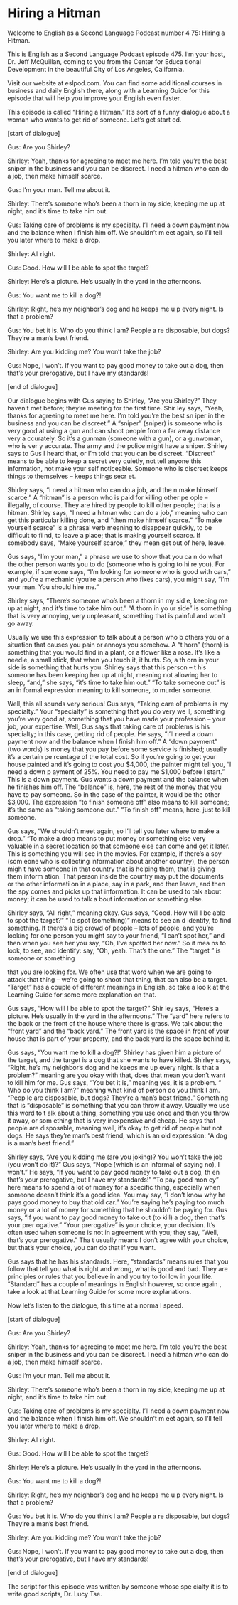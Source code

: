 # Hiring a Hitman

Welcome to English as a Second Language Podcast number 4 75: Hiring a Hitman.

This is English as a Second Language Podcast episode 475.  I’m your host, Dr. Jeff McQuillan, coming to you from the Center for Educa tional Development in the beautiful City of Los Angeles, California.

Visit our website at eslpod.com.  You can find some add itional courses in business and daily English there, along with a Learning Guide for this episode that will help you improve your English even faster.

This episode is called “Hiring a Hitman.”  It’s sort of a funny dialogue about a woman who wants to get rid of someone.  Let’s get start ed.

[start of dialogue]

Gus:  Are you Shirley?

Shirley:  Yeah, thanks for agreeing to meet me here.  I’m told you’re the best sniper in the business and you can be discreet.  I need a hitman who can do a job, then make himself scarce.

Gus:  I’m your man.  Tell me about it.

Shirley:  There’s someone who’s been a thorn in my side, keeping me up at night, and it’s time to take him out.

Gus:  Taking care of problems is my specialty.  I’ll need a down payment now and the balance when I finish him off.  We shouldn’t m eet again, so I’ll tell you later where to make a drop.

Shirley:  All right.

Gus:  Good.  How will I be able to spot the target?

Shirley:  Here’s a picture.  He’s usually in the yard in the afternoons.

Gus:  You want me to kill a dog?!

 Shirley:  Right, he’s my neighbor’s dog and he keeps me u p every night.  Is that a problem?

Gus:  You bet it is.  Who do you think I am?  People a re disposable, but dogs? They’re a man’s best friend.

Shirley:  Are you kidding me?  You won’t take the job?

Gus:  Nope, I won’t.  If you want to pay good money to take out a dog, then that’s your prerogative, but I have my standards!

[end of dialogue]

Our dialogue begins with Gus saying to Shirley, “Are you Shirley?”  They haven’t met before; they’re meeting for the first time.  Shir ley says, “Yeah, thanks for agreeing to meet me here.  I’m told you’re the best sn iper in the business and you can be discreet.”  A “sniper” (sniper) is someone who is very good at using a gun and can shoot people from a far away distance very a ccurately.  So it’s a gunman (someone with a gun), or a gunwoman, who is ver y accurate.  The army and the police might have a sniper.  Shirley says to Gus I heard that, or I’m told that you can be discreet.  “Discreet” means to be able to  keep a secret very quietly, not tell anyone this information, not make your self noticeable.  Someone who is discreet keeps things to themselves – keeps things secr et.

Shirley says, “I need a hitman who can do a job, and the n make himself scarce.” A “hitman” is a person who is paid for killing other pe ople – illegally, of course. They are hired by people to kill other people; that is a hitman.  Shirley says, “I need a hitman who can do a job,” meaning who can get this particular killing done, and “then make himself scarce.”  “To make yourself scarce” is a phrasal verb meaning to disappear quickly, to be difficult to fi nd, to leave a place; that is making yourself scarce.  If somebody says, “Make yourself scarce,”  they mean get out of here, leave.

Gus says, “I’m your man,” a phrase we use to show that you ca n do what the other person wants you to do (someone who is going to hi re you).  For example, if someone says, “I’m looking for someone who is good with  cars,” and you’re a mechanic (you’re a person who fixes cars), you might say, “I’m your man.  You should hire me.”

Shirley says, “There’s someone who’s been a thorn in my sid e, keeping me up at night, and it’s time to take him out.”  “A thorn in yo ur side” is something that is very annoying, very unpleasant, something that is painful  and won’t go away.

 Usually we use this expression to talk about a person who b others you or a situation that causes you pain or annoys you somehow.  A “t horn” (thorn) is something that you would find in a plant, or a flower  like a rose.  It’s like a needle, a small stick, that when you touch it, it hurts.  So, a th orn in your side is something that hurts you.  Shirley says that this person – t his someone has been keeping her up at night, meaning not allowing her to  sleep, “and,” she says, “it’s time to take him out.”  “To take someone out” is an in formal expression meaning to kill someone, to murder someone.

Well, this all sounds very serious!  Gus says, “Taking care of problems is my specialty.”  Your “specialty” is something that you do very we ll, something you’re very good at, something that you have made your profession – your job, your expertise.  Well, Gus says that taking care of problems is his specialty; in this case, getting rid of people.  He says, “I’ll need a down  payment now and the balance when I finish him off.”  A “down payment” (two  words) is money that you pay before some service is finished; usually it’s a certain pe rcentage of the total cost.  So if you’re going to get your house painted and  it’s going to cost you $4,000, the painter might tell you, “I need a down p ayment of 25%.  You need to pay me $1,000 before I start.”  This is a down payment.  Gus wants a down payment and the balance when he finishes him off.  The  “balance” is, here, the rest of the money that you have to pay someone.  So in the case of the painter, it would be the other $3,000.  The expression “to finish someone off” also means to kill someone; it’s the same as “taking someone out.”  “To finish off” means, here, just to kill someone.

Gus says, “We shouldn’t meet again, so I’ll tell you later  where to make a drop.” “To make a drop means to put money or something else very valuable in a secret location so that someone else can come and get it later.   This is something you will see in the movies.  For example, if there’s a spy (som eone who is collecting information about another country), the person migh t have someone in that country that is helping them, that is giving them inform ation.  That person inside the country may put the documents or the other informati on in a place, say in a park, and then leave, and then the spy comes and picks up that information.  It can be used to talk about money; it can be used to talk a bout information or something else.

Shirley says, “All right,” meaning okay.  Gus says, “Good.  How will I be able to spot the target?”  “To spot (something)” means to see an d identify, to find something.  If there’s a big crowd of people – lots of people, and you’re looking for one person you might say to your friend, “I can’t spot  her,” and then when you see her you say, “Oh, I’ve spotted her now.”  So it mea ns to look, to see, and identify: say, “Oh, yeah.  That’s the one.”  The “target ” is someone or something

 that you are looking for.  We often use that word when  we are going to attack that thing – we’re going to shoot that thing, that can also  be a target.  “Target” has a couple of different meanings in English, so take a loo k at the Learning Guide for some more explanation on that.

Gus says, “How will I be able to spot the target?”  Shir ley says, “Here’s a picture. He’s usually in the yard in the afternoons.”  The “yard”  here refers to the back or the front of the house where there is grass.  We talk about the “front yard” and the “back yard.”  The front yard is the space in front of your house that is part of your property, and the back yard is the space behind it.

Gus says, “You want me to kill a dog?!”  Shirley has given him a picture of the target, and the target is a dog that she wants to have killed.  Shirley says, “Right, he’s my neighbor’s dog and he keeps me up every night.  Is that a problem?” meaning are you okay with that, does that mean you don’t  want to kill him for me. Gus says, “You bet it is,” meaning yes, it is a problem.  “ Who do you think I am?” meaning what kind of person do you think I am.  “Peop le are disposable, but dogs?  They’re a man’s best friend.”  Something that is “disposable” is something that you can throw it away.  Usually we use this word to t alk about a thing, something you use once and then you throw it away, or som ething that is very inexpensive and cheap.  He says that people are disposable,  meaning well, it’s okay to get rid of people but not dogs.  He says they’re man’s best friend, which is an old expression: “A dog is a man’s best friend.”

Shirley says, “Are you kidding me (are you joking)?  You  won’t take the job (you won’t do it)?”  Gus says, “Nope (which is an informal of  saying no), I won’t.”  He says, “If you want to pay good money to take out a dog, th en that’s your prerogative, but I have my standards!”  “To pay good mon ey” here means to spend a lot of money for a specific thing, especially when  someone doesn’t think it’s a good idea.  You may say, “I don’t know why he pays good money to buy that old car.”  You’re saying he’s paying too much money or a lot of money for something that he shouldn’t be paying for.  Gus says, “If you want to pay good money to take out (to kill) a dog, then that’s your prer ogative.”  “Your prerogative” is your choice, your decision.  It’s often used when someone is not in agreement with you; they say, “Well, that’s your prerogative.”  Tha t usually means I don’t agree with your choice, but that’s your choice, you can do  that if you want.

Gus says that he has his standards.  Here, “standards” means rules that you follow that tell you what is right and wrong, what is good and bad.  They are principles or rules that you believe in and you try to fol low in your life.  “Standard” has a couple of meanings in English however, so once again , take a look at that Learning Guide for some more explanations.

 Now let’s listen to the dialogue, this time at a norma l speed.

[start of dialogue]

Gus:  Are you Shirley?

Shirley:  Yeah, thanks for agreeing to meet me here.  I’m told you’re the best sniper in the business and you can be discreet.  I need a hitman who can do a job, then make himself scarce.

Gus:  I’m your man.  Tell me about it.

Shirley:  There’s someone who’s been a thorn in my side, keeping me up at night, and it’s time to take him out.

Gus:  Taking care of problems is my specialty.  I’ll need a down payment now and the balance when I finish him off.  We shouldn’t m eet again, so I’ll tell you later where to make a drop.

Shirley:  All right.

Gus:  Good.  How will I be able to spot the target?

Shirley:  Here’s a picture.  He’s usually in the yard in the afternoons.

Gus:  You want me to kill a dog?!

Shirley:  Right, he’s my neighbor’s dog and he keeps me u p every night.  Is that a problem?

Gus:  You bet it is.  Who do you think I am?  People a re disposable, but dogs? They’re a man’s best friend.

Shirley:  Are you kidding me?  You won’t take the job?

Gus:  Nope, I won’t.  If you want to pay good money to take out a dog, then that’s your prerogative, but I have my standards!

[end of dialogue]

 The script for this episode was written by someone whose spe cialty it is to write good scripts, Dr. Lucy Tse.






